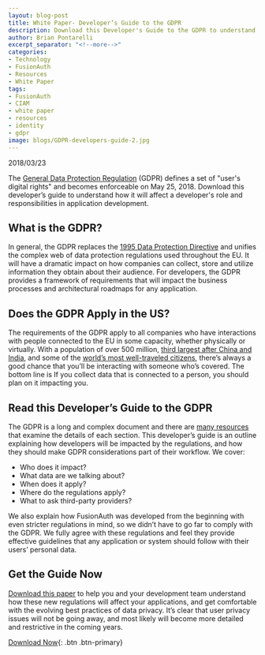 ```yaml
---
layout: blog-post
title: White Paper- Developer’s Guide to the GDPR
description: Download this Developer's Guide to the GDPR to understand how the GDPR will affect a developer's role and responsibilities in application development.
author: Brian Pontarelli
excerpt_separator: "<!--more-->"
categories:
- Technology
- FusionAuth
- Resources
- White Paper
tags:
- FusionAuth
- CIAM
- white paper
- resources
- identity
- gdpr
image: blogs/GDPR-developers-guide-2.jpg
---
```

2018/03/23

The [General Data Protection Regulation](http://eur-lex.europa.eu/legal-content/EN/TXT/?uri=uriserv:OJ.L_.2016.119.01.0001.01.ENG&amp;toc=OJ:L:2016:119:FULL "Jump to full GDPR text") (GDPR) defines a set of "user's digital rights" and becomes enforceable on May 25, 2018. Download this developer’s guide to understand how it will affect a developer's role and responsibilities in application development.
<!--more-->
## What is the GDPR?

In general, the GDPR replaces the [1995 Data Protection Directive](http://eur-lex.europa.eu/LexUriServ/LexUriServ.do?uri=CELEX:31995L0046:en:HTML "Jump to full Data Protection Directive") and unifies the complex web of data protection regulations used throughout the EU. It will have a dramatic impact on how companies can collect, store and utilize information they obtain about their audience. For developers, the GDPR provides a framework of requirements that will impact the business processes and architectural roadmaps for any application.

## Does the GDPR Apply in the US?

The requirements of the GDPR apply to all companies who have interactions with people connected to the EU in some capacity, whether physically or virtually. With a population of over 500 million, [third largest after China and India](https://europa.eu/european-union/about-eu/figures/living_en "Jump to EU stats"), and some of the [world’s most well-traveled citizens](https://www.cntraveler.com/gallery/these-countries-have-the-most-well-traveled-citizens "Jump to CN Traveler post"), there’s always a good chance that you’ll be interacting with someone who’s covered. The bottom line is If you collect data that is connected to a person, you should plan on it impacting you.

## Read this Developer’s Guide to the GDPR

The GDPR is a long and complex document and there are [many resources](https://www.google.com/search?biw=1712&amp;bih=943&amp;ei=hI6hWvDIBMLCzgK31qnQCw&amp;q=gdpr "Search Google for GDPR resources") that examine the details of each section. This developer’s guide is an outline explaining how developers will be impacted by the regulations, and how they should make GDPR considerations part of their workflow. We cover:
- Who does it impact?
- What data are we talking about?
- When does it apply?
- Where do the regulations apply?
- What to ask third-party providers?

We also explain how FusionAuth was developed from the beginning with even stricter regulations in mind, so we didn’t have to go far to comply with the GDPR. We fully agree with these regulations and feel they provide effective guidelines that any application or system should follow with their users’ personal data.

## Get the Guide Now

[Download this paper](https://NEEDLINK "Download paper now") to help you and your development team understand how these new regulations will affect your applications, and get comfortable with the evolving best practices of data privacy. It’s clear that user privacy issues will not be going away, and most likely will become more detailed and restrictive in the coming years.

[Download Now](https://NEEDLINK "Download the Developer's Guide to the GDPR"){: .btn .btn-primary}
